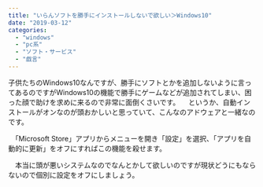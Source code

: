 ```yaml
---
title: "いらんソフトを勝手にインストールしないで欲しい＞Windows10"
date: "2019-03-12"
categories: 
  - "windows"
  - "pc系"
  - "ソフト・サービス"
  - "戯言"
---
```


子供たちのWindows10なんですが、勝手にソフトとかを追加しないように言ってあるのですがWindows10の機能で勝手にゲームなどが追加されてしまい、困った顔で助けを求めに来るので非常に面倒くさいです。 　というか、自動インストールがオンなのが頭おかしいと思っていて、こんなのアドウェアと一緒なのです。

　「Microsoft Store」アプリからメニューを開き「設定」を選択、「アプリを自動的に更新」をオフにすればこの機能を殺せます。

　本当に頭が悪いシステムなのでなんとかして欲しいのですが現状どうにもならないので個別に設定をオフにしましょう。
